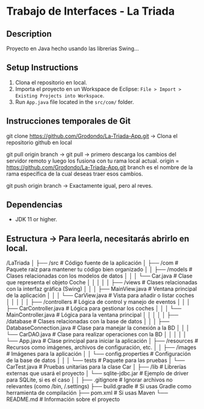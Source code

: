# Trabajo de Interfaces - La Triada

## Description
Proyecto en Java hecho usando las librerias Swing...

## Setup Instructions
1. Clona el repositorio en local.
2. Importa el proyecto en un Workspace de Eclipse: `File > Import > Existing Projects into Workspace`.
3. Run `App.java` file located in the `src/com/` folder.

## Instrucciones temporales de Git
git clone https://github.com/Grodondo/La-Triada-App.git  ->  Clona el repositorio github en local

git pull origin branch -> 
    git pull -> primero descarga los cambios del servidor remoto y luego los fusiona con tu rama local actual.
    origin = https://github.com/Grodondo/La-Triada-App.git
    branch es el nombre de la rama específica de la cual deseas traer esos cambios.

git push origin branch -> Exactamente igual, pero al reves.


## Dependencias
- JDK 11 or higher.

## Estructura -> Para leerla, necesitarás abrirlo en local.
/LaTriada
│
├── /src                    # Código fuente de la aplicación
│   ├── /com                # Paquete raíz para mantener tu código bien organizado
│   │   ├── /models          # Clases relacionadas con los modelos de datos
│   │   │   └── Car.java     # Clase que representa el objeto Coche
│   │   │
│   │   ├── /views           # Clases relacionadas con la interfaz gráfica (Swing)
│   │   │   ├── MainView.java # Ventana principal de la aplicación
│   │   │   └── CarView.java  # Vista para añadir o listar coches
│   │   │
│   │   ├── /controllers     # Lógica de control y manejo de eventos
│   │   │   ├── CarController.java  # Lógica para gestionar los coches
│   │   │   └── MainController.java # Lógica para la ventana principal
│   │   │
│   │   ├── /database        # Clases relacionadas con la base de datos
│   │   │   ├── DatabaseConnection.java # Clase para manejar la conexión a la BD
│   │   │   └── CarDAO.java           # Clase para realizar operaciones con la BD
│   │   │
│   │   └── App.java         # Clase principal para iniciar la aplicación
│   ├── /resources           # Recursos como imágenes, archivos de configuración, etc.
│   │   ├── /images          # Imágenes para la aplicación
│   │   └── config.properties # Configuración de la base de datos
│   │
│   └── tests   # Paquete para las pruebas
│           └── CarTest.java      # Pruebas unitarias para la clase Car
│
├── /lib                     # Librerías externas que usará el proyecto
│   └── sqlite-jdbc.jar       # Ejemplo de driver para SQLite, si es el caso
│
│
├── .gitignore                # Ignorar archivos no relevantes (como /bin, /.settings)
├── build.gradle              # Si usas Gradle como herramienta de compilación
├── pom.xml                   # Si usas Maven
└── README.md                 # Información sobre el proyecto
